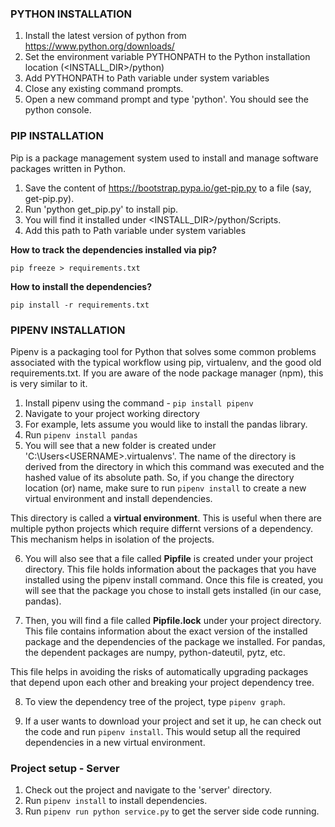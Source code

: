 ### PYTHON INSTALLATION

1. Install the latest version of python from https://www.python.org/downloads/
2. Set the environment variable PYTHONPATH to the Python installation location (<INSTALL_DIR>/python)
3. Add PYTHONPATH to Path variable under system variables
4. Close any existing command prompts.
5. Open a new command prompt and type 'python'. You should see the python console.

### PIP INSTALLATION

Pip is a package management system used to install and manage software packages written in Python.

1. Save the content of https://bootstrap.pypa.io/get-pip.py to a file (say, get-pip.py).
2. Run 'python get_pip.py' to install pip.
3. You will find it installed under <INSTALL_DIR>/python/Scripts.
4. Add this path to Path variable under system variables

**How to track the dependencies installed via pip?**

`pip freeze > requirements.txt`

**How to install the dependencies?**

`pip install -r requirements.txt`

### PIPENV INSTALLATION

Pipenv is a packaging tool for Python that solves some common problems associated with the typical workflow using pip, virtualenv, and the good old requirements.txt. If you are aware of the node package manager (npm), this is very similar to it.

1. Install pipenv using the command - `pip install pipenv`
2. Navigate to your project working directory
3. For example, lets assume you would like to install the pandas library.
4. Run `pipenv install pandas`
5. You will see that a new folder is created under 'C:\Users\<USERNAME>\.virtualenvs'. The name of the directory is derived from the directory in which this command was executed and the hashed value of its absolute path. So, if you change the directory location (or) name, make sure to run `pipenv install` to create a new virtual environment and install dependencies.

  This directory is called a **virtual environment**. This is useful when there are multiple python projects which require differnt versions of a dependency. This mechanism helps in isolation of the projects.

6. You will also see that a file called **Pipfile** is created under your project directory. This file holds information about the packages that you have installed using the pipenv install command. Once this file is created, you will see that the package you chose to install gets installed (in our case, pandas).

7. Then, you will find a file called **Pipfile.lock** under your project directory. This file contains information about the exact version of the installed package and the dependencies of the package we installed. For pandas, the dependent packages are numpy, python-dateutil, pytz, etc.

  This file helps in avoiding the risks of automatically upgrading packages that depend upon each other and breaking your project dependency tree.

8. To view the dependency tree of the project, type `pipenv graph`.

9. If a user wants to download your project and set it up, he can check out the code and run `pipenv install`. This would setup all the required dependencies in a new virtual environment.

### Project setup - Server

1. Check out the project and navigate to the 'server' directory.
2. Run `pipenv install` to install dependencies.
3. Run `pipenv run python service.py` to get the server side code running.